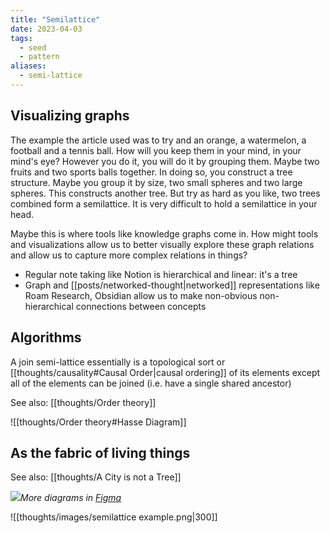 ```yaml
---
title: "Semilattice"
date: 2023-04-03
tags:
  - seed
  - pattern
aliases:
  - semi-lattice
---
```


## Visualizing graphs

The example the article used was to try and an orange, a watermelon, a football and a tennis ball. How will you keep them in your mind, in your mind's eye? However you do it, you will do it by grouping them. Maybe two fruits and two sports balls together. In doing so, you construct a tree structure. Maybe you group it by size, two small spheres and two large spheres. This constructs another tree. But try as hard as you like, two trees combined form a semilattice. It is very difficult to hold a semilattice in your head.

Maybe this is where tools like knowledge graphs come in. How might tools and visualizations allow us to better visually explore these graph relations and allow us to capture more complex relations in things?

- Regular note taking like Notion is hierarchical and linear: it's a tree
- Graph and [[posts/networked-thought|networked]] representations like Roam Research, Obsidian allow us to make non-obvious non-hierarchical connections between concepts

## Algorithms

A join semi-lattice essentially is a topological sort or [[thoughts/causality#Causal Order|causal ordering]] of its elements except all of the elements can be joined (i.e. have a single shared ancestor)

See also: [[thoughts/Order theory]]

![[thoughts/Order theory#Hasse Diagram]]

## As the fabric of living things

See also: [[thoughts/A City is not a Tree]]

![](thoughts/images/semilattice.png)_More diagrams in [Figma](<https://www.figma.com/file/eFPS114umxiV44LgL82UUb/Christopher-Alexander's-Semilattice-from-A-City-is-Not-a-Tree-(Community)?node-id=0%3A1>)_

![[thoughts/images/semilattice example.png|300]]
